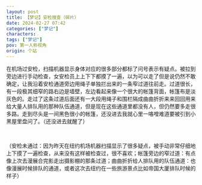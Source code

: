 ```yaml
---
layout: post
title: 【梦记】安检搜查（碎片）
date: 2024-02-27 07:42
categories: ["梦记"]
characters: 
tags: ["梦记"]
pov: 第一人称视角
origin: 个站
---
```


在机场过安检，扫描机器显示身体对应的很多部分都标了问号表示有疑点。被拉到旁边进行手动检查，女安检员上上下下都摸了一遍，以为可以走了但是说仍然不敢确定，让我沿着安检通道旁边用绳子单独拦出来的一条窄过道往前走。过道很长，有一段极其细窄的路右边是墙壁，左边看起来像一个很大的帐篷背面，帐篷布是淡灰色的。走过了这条过道后面还有一大段用绳子和围栏隔成曲曲折折来来回回用来给大量人排队用的那种队伍通道，但是现在这些通道里都没有人，但仍然要多走很多路。走到尽头是一间黑色很小的帐篷，还没进去我就心里一咯噔难道要被引到小黑屋里盘问了。（还没进去就醒了）

<br>

（安检未通过：因为昨天在纽约机场机器扫描显示了很多疑点，被手动非常仔细地上下摸了一遍检查，从来没有这样被检查过，很不喜欢；帐篷旁边的窄过道：有点像上次去漫展合完影走出摄影棚的那条过道；曲曲折折给人排队用的队伍通道：也像漫展时候排队的通道，或者这次去纽约在一些旅游景点比如帝国大厦排队时候的样子）
